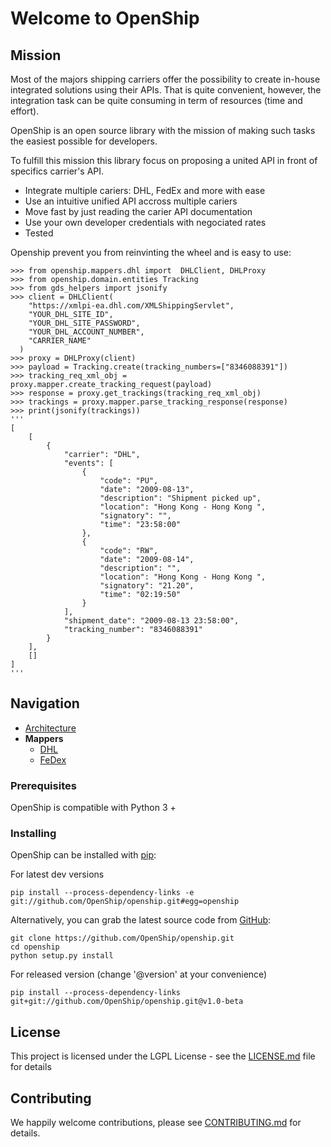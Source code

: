 # Welcome to OpenShip

## Mission

Most of the majors shipping carriers offer the possibility to create in-house integrated solutions using their APIs.
That is quite convenient, however, the integration task can be quite consuming in term of resources (time and effort).

OpenShip is an open source library with the mission of making such tasks the easiest possible for developers.

To fulfill this mission this library focus on proposing a united API in front of specifics carrier's API.

- Integrate multiple cariers: DHL, FedEx and more with ease
- Use an intuitive unified API accross multiple cariers
- Move fast by just reading the carier API documentation
- Use your own developer credentials with negociated rates
- Tested

Openship prevent you from reinvinting the wheel and is easy to use:

```shell
>>> from openship.mappers.dhl import  DHLClient, DHLProxy
>>> from openship.domain.entities Tracking
>>> from gds_helpers import jsonify
>>> client = DHLClient(
    "https://xmlpi-ea.dhl.com/XMLShippingServlet",
    "YOUR_DHL_SITE_ID",
    "YOUR_DHL_SITE_PASSWORD",
    "YOUR_DHL_ACCOUNT_NUMBER",
    "CARRIER_NAME"
  )
>>> proxy = DHLProxy(client)
>>> payload = Tracking.create(tracking_numbers=["8346088391"])
>>> tracking_req_xml_obj = proxy.mapper.create_tracking_request(payload)
>>> response = proxy.get_trackings(tracking_req_xml_obj)
>>> trackings = proxy.mapper.parse_tracking_response(response)
>>> print(jsonify(trackings))
'''
[
    [
        {
            "carrier": "DHL",
            "events": [
                {
                    "code": "PU",
                    "date": "2009-08-13",
                    "description": "Shipment picked up",
                    "location": "Hong Kong - Hong Kong ",
                    "signatory": "",
                    "time": "23:58:00"
                },
                {
                    "code": "RW",
                    "date": "2009-08-14",
                    "description": "",
                    "location": "Hong Kong - Hong Kong ",
                    "signatory": "21.20",
                    "time": "02:19:50"
                }
            ],
            "shipment_date": "2009-08-13 23:58:00",
            "tracking_number": "8346088391"
        }
    ],
    []
]
'''
```

## Navigation

- [Architecture](/architecture)
- **Mappers**
    - [DHL](/dhl)
    - [FeDex](/fedex)

### Prerequisites

OpenShip is compatible with Python 3 +

### Installing

OpenShip can be installed with [pip](https://pip.pypa.io/):

For latest dev versions

```shell
pip install --process-dependency-links -e git://github.com/OpenShip/openship.git#egg=openship
```

Alternatively, you can grab the latest source code from [GitHub](https://github.com/OpenShip/openship):

```shell
git clone https://github.com/OpenShip/openship.git
cd openship
python setup.py install
```

For released version (change '@version' at your convenience)

```shell
pip install --process-dependency-links git+git://github.com/OpenShip/openship.git@v1.0-beta
```

## License

This project is licensed under the LGPL License - see the [LICENSE.md](https://github.com/OpenShip/openship/blob/master/LICENSE) file for details

## Contributing

We happily welcome contributions, please see [CONTRIBUTING.md](https://github.com/OpenShip/openship/blob/master/CODE_OF_CONDUCT.md) for details.